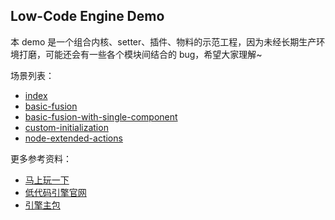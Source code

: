## Low-Code Engine Demo

本 demo 是一个组合内核、setter、插件、物料的示范工程，因为未经长期生产环境打磨，可能还会有一些各个模块间结合的 bug，希望大家理解~

场景列表：

- [index](https://alifd.alicdn.com/npm/@alilc/lowcode-demo@1.0.6/build/index.html)
- [basic-fusion](https://alifd.alicdn.com/npm/@alilc/lowcode-demo@1.0.6/build/basic-fusion.html)
- [basic-fusion-with-single-component](https://alifd.alicdn.com/npm/@alilc/lowcode-demo@1.0.6/build/basic-fusion-with-single-component.html)
- [custom-initialization](https://alifd.alicdn.com/npm/@alilc/lowcode-demo@1.0.6/build/custom-initialization.html)
- [node-extended-actions](https://alifd.alicdn.com/npm/@alilc/lowcode-demo@1.0.6/build/node-extended-actions.html)

更多参考资料：

- [马上玩一下](https://alifd.alicdn.com/npm/@alilc/lowcode-demo@1.0.6/build/index.html)
- [低代码引擎官网](http://lowcode-engine.cn)
- [引擎主包](https://github.com/alibaba/lowcode-engine)

